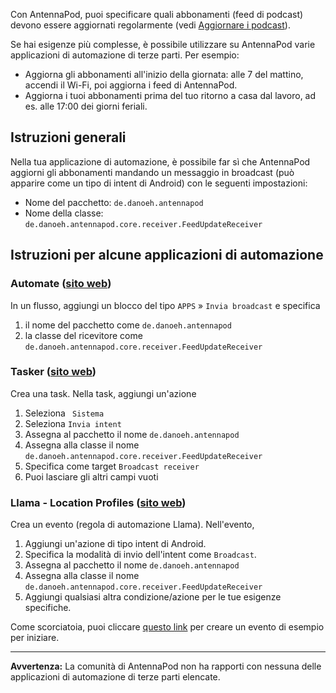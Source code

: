 Con AntennaPod, puoi specificare quali abbonamenti (feed di podcast) devono essere aggiornati regolarmente (vedi [Aggiornare i podcast](/documentation/automation/refreshing-podcasts)).

Se hai esigenze più complesse, è possibile utilizzare su AntennaPod varie applicazioni di automazione di terze parti. Per esempio:

- Aggiorna gli abbonamenti all'inizio della giornata: alle 7 del mattino, accendi il Wi-Fi, poi aggiorna i feed di AntennaPod.
- Aggiorna i tuoi abbonamenti prima del tuo ritorno a casa dal lavoro, ad es. alle 17:00 dei giorni feriali.

## Istruzioni generali

Nella tua applicazione di automazione, è possibile far sì che AntennaPod aggiorni gli abbonamenti mandando un messaggio in broadcast (può apparire come un tipo di intent di Android) con le seguenti impostazioni:

- Nome del pacchetto: `de.danoeh.antennapod`
- Nome della classe: `de.danoeh.antennapod.core.receiver.FeedUpdateReceiver`

## Istruzioni per alcune applicazioni di automazione

### Automate ([sito web](https://llamalab.com/automate/))

In un flusso, aggiungi un blocco del tipo `APPS` » `Invia broadcast` e specifica

1. il nome del pacchetto come `de.danoeh.antennapod`
1. la classe del ricevitore come `de.danoeh.antennapod.core.receiver.FeedUpdateReceiver`

### Tasker ([sito web](https://tasker.joaoapps.com/))

Crea una task. Nella task, aggiungi un'azione

1. Seleziona ` Sistema`
1. Seleziona `Invia intent`
1. Assegna al pacchetto il nome `de.danoeh.antennapod`
1. Assegna alla classe il nome `de.danoeh.antennapod.core.receiver.FeedUpdateReceiver`
1. Specifica come target `Broadcast receiver`
1. Puoi lasciare gli altri campi vuoti

### Llama - Location Profiles ([sito web](http://kebabapps.blogspot.com/search/label/Llama))

Crea un evento (regola di automazione Llama). Nell'evento,

1. Aggiungi un'azione di tipo intent di Android.
1. Specifica la modalità di invio dell'intent come `Broadcast`.
1. Assegna al pacchetto il nome `de.danoeh.antennapod`
1. Assegna alla classe il nome `de.danoeh.antennapod.core.receiver.FeedUpdateReceiver`
1. Aggiungi qualsiasi altra condizione/azione per le tue esigenze specifiche.

Come scorciatoia, puoi cliccare [questo link](http://llama.location.profiles/AntennaPod+feeds+Update/AntennaPod+feeds+Update%7C0-1-0-0-0-0-0-0-0-1-0--0-%7C%3A%7Ct%7C420%7C425%7Cai%7Cde.danoeh.antennapod%7CFgAAAGEAbgBkAHIAbwBpAGQALgBjAG8AbgB0AGUAbgB0AC4ASQBuAHQAZQBuAHQAAAAAAP%2F%2F%2F%2F8AAAAA%2F%2F%2F%2F%2FwAAAAD%2F%2F%2F%2F%2F%2F%2F%2F%2F%2FxQAAABkAGUALgBkAGEAbgBvAGUAaAAuAGEAbgB0AGUAbgBuAGEAcABvAGQAAAAAADUAAABkAGUALgBkAGEAbgBvAGUAaAAuAGEAbgB0AGUAbgBuAGEAcABvAGQALgBjAG8AcgBlAC4AcgBlAGMAZQBpAHYAZQByAC4ARgBlAGUAZABVAHAAZABhAHQAZQBSAGUAYwBlAGkAdgBlAHIAAAAAAAAAAAAAAAAAAAAAAAAA%2Fv%2F%2F%2F%2F%2F%2F%2F%2F8%3D%7C2%7C) per creare un evento di esempio per iniziare.

***

**Avvertenza:** La comunità di AntennaPod non ha rapporti con nessuna delle applicazioni di automazione di terze parti elencate.

